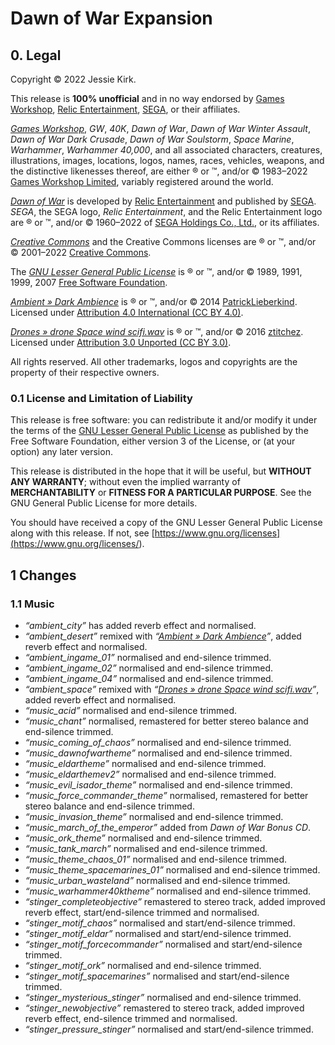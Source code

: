 # Dawn of War Expansion

## 0. Legal
Copyright © 2022 Jessie Kirk.

This release is __100% unofficial__ and in no way endorsed by [Games Workshop](<https://www.games-workshop.com/>), [Relic Entertainment](<https://www.relic.com/>), [SEGA](<https://www.sega.com/>), or their affiliates.

_[Games Workshop](<https://www.games-workshop.com/>)_, _GW_, _40K_, _Dawn of War_, _Dawn of War Winter Assault_, _Dawn of War Dark Crusade_, _Dawn of War Soulstorm_, _Space Marine_, _Warhammer_, _Warhammer 40,000_, and all associated characters, creatures, illustrations, images, locations, logos, names, races, vehicles, weapons, and the distinctive likenesses thereof, are either ® or ™, and/or © 1983–2022 [Games Workshop Limited](<https://www.games-workshop.com/>), variably registered around the world.

_[Dawn of War](<https://www.dawnofwar.com/>)_ is developed by [Relic Entertainment](<https://www.relic.com/>) and published by [SEGA](<https://www.sega.com/>). _SEGA_, the SEGA logo, _Relic Entertainment_, and the Relic Entertainment logo are ® or ™, and/or © 1960–2022 of [SEGA Holdings Co., Ltd.](<https://www.sega.com/>), or its affiliates.

_[Creative Commons](<https://creativecommons.org/>)_ and the Creative Commons licenses are ® or ™, and/or © 2001–2022 [Creative Commons](<https://creativecommons.org/>).

The _[GNU Lesser General Public License](<https://www.gnu.org/licenses/lgpl-3.0>)_ is ® or ™, and/or © 1989, 1991, 1999, 2007 [Free Software Foundation](<https://www.fsf.org/>).

_[Ambient » Dark Ambience](<https://freesound.org/people/PatrickLieberkind/sounds/244961/>)_ is ® or ™, and/or © 2014  [PatrickLieberkind](<https://freesound.org/people/PatrickLieberkind/>). Licensed under [Attribution 4.0 International (CC BY 4.0)](<https://creativecommons.org/licenses/by/4.0/>).

_[Drones » drone Space wind scifi.wav](<https://freesound.org/people/ztitchez/sounds/370754/>)_ is ® or ™, and/or © 2016  [ztitchez](<https://freesound.org/people/ztitchez/>). Licensed under [Attribution 3.0 Unported (CC BY 3.0)](<https://creativecommons.org/licenses/by/3.0/>).

All rights reserved. All other trademarks, logos and copyrights are the property of their respective owners.

### 0.1 License and Limitation of Liability

This release is free software: you can redistribute it and/or modify it under the terms of the [GNU Lesser General Public License](<https://www.gnu.org/licenses/lgpl-3.0>) as published by the Free Software Foundation, either version 3 of the License, or (at your option) any later version.

This release is distributed in the hope that it will be useful, but __WITHOUT ANY WARRANTY__; without even the implied warranty of __MERCHANTABILITY__ or __FITNESS FOR A PARTICULAR PURPOSE__. See the GNU General Public License for more details.

You should have received a copy of the GNU Lesser General Public License along with this release. If not, see [https://www.gnu.org/licenses](<https://www.gnu.org/licenses/>).

## 1 Changes

### 1.1 Music

* _“ambient_city”_ has added reverb effect and normalised.
* _“ambient_desert”_ remixed with _“[Ambient » Dark Ambience](<https://freesound.org/people/PatrickLieberkind/sounds/244961/>)”_, added reverb effect and normalised.
* _“ambient_ingame_01”_ normalised and end-silence trimmed.
* _“ambient_ingame_02”_ normalised and end-silence trimmed.
* _“ambient_ingame_04”_ normalised and end-silence trimmed.
* _“ambient_space”_ remixed with _“[Drones » drone Space wind scifi.wav](<https://freesound.org/people/ztitchez/sounds/370754/>)”_, added reverb effect and normalised.
* _“music_acid”_ normalised and end-silence trimmed.
* _“music_chant”_ normalised, remastered for better stereo balance and end-silence trimmed.
* _“music_coming_of_chaos”_ normalised and end-silence trimmed.
* _“music_dawnofwartheme”_ normalised and end-silence trimmed.
* _“music_eldartheme”_ normalised and end-silence trimmed.
* _“music_eldarthemev2”_ normalised and end-silence trimmed.
* _“music_evil_isador_theme”_ normalised and end-silence trimmed.
* _“music_force_commander_theme”_ normalised, remastered for better stereo balance and end-silence trimmed.
* _“music_invasion_theme”_ normalised and end-silence trimmed.
* _“music_march_of_the_emperor”_ added from _Dawn of War Bonus CD_.
* _“music_ork_theme”_ normalised and end-silence trimmed.
* _“music_tank_march”_ normalised and end-silence trimmed.
* _“music_theme_chaos_01”_ normalised and end-silence trimmed.
* _“music_theme_spacemarines_01”_ normalised and end-silence trimmed.
* _“music_urban_wasteland”_ normalised and end-silence trimmed.
* _“music_warhammer40ktheme”_ normalised and end-silence trimmed.
* _“stinger_completeobjective”_ remastered to stereo track, added improved reverb effect, start/end-silence trimmed and normalised.
* _“stinger_motif_chaos”_ normalised and start/end-silence trimmed.
* _“stinger_motif_eldar”_ normalised and start/end-silence trimmed.
* _“stinger_motif_forcecommander”_ normalised and start/end-silence trimmed.
* _“stinger_motif_ork”_ normalised and end-silence trimmed.
* _“stinger_motif_spacemarines”_ normalised and start/end-silence trimmed.
* _“stinger_mysterious_stinger”_ normalised and end-silence trimmed.
* _“stinger_newobjective”_ remastered to stereo track, added improved reverb effect, end-silence trimmed and normalised.
* _“stinger_pressure_stinger”_ normalised and start/end-silence trimmed.
